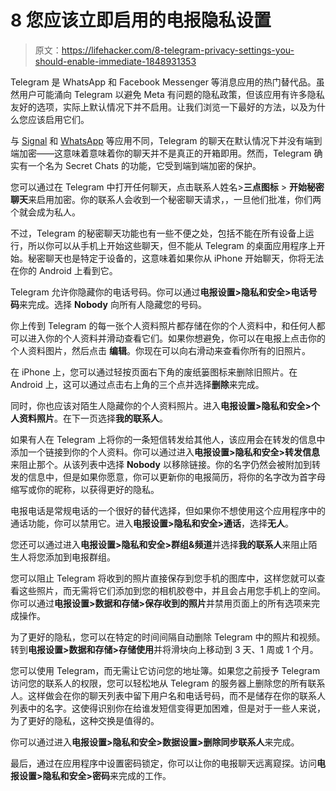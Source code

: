 # 8 您应该立即启用的电报隐私设置

> 原文：<https://lifehacker.com/8-telegram-privacy-settings-you-should-enable-immediate-1848931353>

Telegram 是 WhatsApp 和 Facebook Messenger 等消息应用的热门替代品。虽然用户可能涌向 Telegram 以避免 Meta 有问题的隐私政策，但该应用有许多隐私友好的选项，实际上默认情况下并不启用。让我们浏览一下最好的方法，以及为什么您应该启用它们。

与 [Signal](https://lifehacker.com/the-best-apps-for-safer-protesting-1843856359) 和 [WhatsApp](https://lifehacker.com/why-you-should-encrypt-your-whatsapp-backups-in-icloud-1848064313) 等应用不同，Telegram 的聊天在默认情况下并没有端到端加密——这意味着意味着你的聊天并不是真正的开箱即用。然而，Telegram 确实有一个名为 Secret Chats 的功能，它受到端到端加密的保护。

您可以通过在 Telegram 中打开任何聊天，点击联系人姓名>**三点图标** > **开始秘密聊天**来启用加密。你的联系人会收到一个秘密聊天请求，，一旦他们批准，你们两个就会成为私人。

不过，Telegram 的秘密聊天功能也有一些不便之处，包括不能在所有设备上运行，所以你可以从手机上开始这些聊天，但不能从 Telegram 的桌面应用程序上开始。秘密聊天也是特定于设备的，这意味着如果你从 iPhone 开始聊天，你将无法在你的 Android 上看到它。

Telegram 允许你隐藏你的电话号码。你可以通过**电报设置>隐私和安全>电话号码**来完成。选择 **Nobody** 向所有人隐藏您的号码。

你上传到 Telegram 的每一张个人资料照片都存储在你的个人资料中，和任何人都可以进入你的个人资料并滑动查看它们。如果你想避免，你可以在电报上点击你的个人资料图片，然后点击 **编辑**。你现在可以向右滑动来查看你所有的旧照片。

在 iPhone 上，您可以通过轻按页面右下角的废纸篓图标来删除旧照片。在 Android 上，这可以通过点击右上角的三个点并选择**删除**来完成。

同时，你也应该对陌生人隐藏你的个人资料照片。进入**电报设置>隐私和安全>个人资料照片**。在下一页选择**我的联系人**。

如果有人在 Telegram 上将你的一条短信转发给其他人，该应用会在转发的信息中添加一个链接到你的个人资料。你可以通过进入**电报设置>隐私和安全>转发信息**来阻止那个。从该列表中选择 **Nobody** 以移除链接。你的名字仍然会被附加到转发的信息中，但是如果你愿意，你可以更新你的电报简历，将你的名字改为首字母缩写或你的昵称，以获得更好的隐私。

电报电话是常规电话的一个很好的替代选择，但如果你不想使用这个应用程序中的通话功能，你可以禁用它。进入**电报设置>隐私和安全>通话**，选择**无人**。

您还可以通过进入**电报设置>隐私和安全>群组&频道**并选择**我的联系人**来阻止陌生人将您添加到电报群组。

您可以阻止 Telegram 将收到的照片直接保存到您手机的图库中，这样您就可以查看这些照片，而无需将它们添加到您的相机胶卷中，并且会占用您手机上的空间。你可以通过**电报设置>数据和存储>保存收到的照片**并禁用页面上的所有选项来完成操作。

为了更好的隐私，您可以在特定的时间间隔自动删除 Telegram 中的照片和视频。转到**电报设置>数据和存储>存储使用**并将滑块向上移动到 3 天、1 周或 1 个月。

您可以使用 Telegram，而无需让它访问您的地址簿。如果您之前授予 Telegram 访问您的联系人的权限，您可以轻松地从 Telegram 的服务器上删除您的所有联系人。这样做会在你的聊天列表中留下用户名和电话号码，而不是储存在你的联系人列表中的名字。这使得识别你在给谁发短信变得更加困难，但是对于一些人来说，为了更好的隐私，这种交换是值得的。

你可以通过进入**电报设置>隐私和安全>数据设置>删除同步联系人**来完成。

最后，通过在应用程序中设置密码锁定，你可以让你的电报聊天远离窥探。访问**电报设置>隐私和安全>密码**来完成的工作。